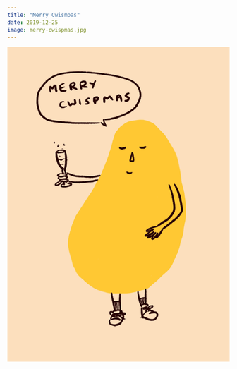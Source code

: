 ```yaml
---
title: "Merry Cwismpas"
date: 2019-12-25
image: merry-cwispmas.jpg
---
```



![Merry Cwispmas](merry-cwispmas.jpg)
